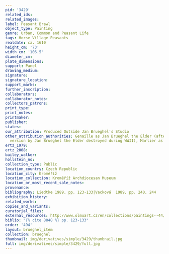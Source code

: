 ```yaml
---
pid: '3429'
related_ids: 
related_images: 
label: Peasant Brawl
object_type: Painting
genre: Urban, Common and Peasant Life
tags: Horse Village Peasants
realdate: ca. 1610
height_cm: '73'
width_cm: '106.5'
diameter_cm: 
plate_dimensions: 
support: Panel
drawing_medium: 
signature: 
signature_location: 
support_marks: 
further_inscription: 
collaborators: 
collaborator_notes: 
collectors_patrons: 
print_type: 
print_notes: 
printmaker: 
publisher: 
states: 
our_attribution: Produced Outside Jan Brueghel's Studio
other_attribution_authorities: Genaille as Jan Brueghel the Elder (after an earlier
  version by Jan Brueghel the Elder destroyed during WWII), Marlier as Rubens's studio
ertz_1979: 
ertz_2008: 
bailey_walker: 
hollstein_no: 
collection_type: Public
location_country: Czech Republic
location_city: Kroměříž
location_collection: Kroměříž Archdiocesan Museum
location_or_most_recent_sale_notes: 
provenance: 
bibliography: Liedtke 1989, pp. 123-133|Vacková  1989, pp. 240, 244
exhibition_history: 
related_works: 
copies_and_variants: 
curatorial_files: 
external_resources: http://www.olmuart.cz/en/collections/paintings--44/jan-brueghel-sr--257/
biblio: "{% cite 8848 %} pp. 123-133"
order: '494'
layout: brueghel_item
collection: brueghel
thumbnail: img/derivatives/simple/3429/thumbnail.jpg
full: img/derivatives/simple/3429/full.jpg
---
```

